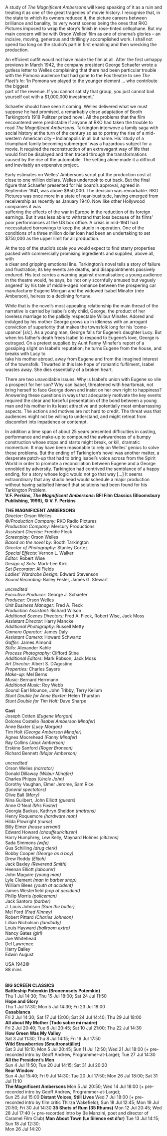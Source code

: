 
A study of _The Magnificent Ambersons_ will keep speaking of it as a ruin and  treating it as one of the great tragedies of movie history. I recognise that, in  
the state to which its owners reduced it, the picture careers between brilliance and banality, its very worst scenes being the ones that RKO Pictures imposed to wrap the story’s finish in rose-tinted cellophane. But my main concern will be with Orson Welles’ film as one of cinema’s glories – an incisive, moving, generous and thrillingly accomplished work. I shall not spend too long on the studio’s part in first enabling and then wrecking the production.

An efficient outfit would not have made the film at all. After the first unhappy previews in March 1942, the company president George Schaefer wrote a gutless letter to Welles complaining that there had been particular trouble with the Pomona audience that had gone to the Fox theatre to see _The Fleet’s In_:  ‘In Pomona we played to the younger element … who contribute the biggest  
part of the revenue. If you cannot satisfy that group, you just cannot bail yourself out with a $1,000,000 investment.’

Schaefer should have seen it coming. Welles delivered what we must suppose he had promised, a remarkably close adaptation of Booth Tarkington’s 1918 Pulitzer prized novel. All the problems that the film encountered were predictable if anyone at RKO had taken the trouble to read _The Magnificent Ambersons_. Tarkington interwove a family saga with social history at the turn of the century so as to portray the rise of a mid-western American city – Indianapolis in all but name. His ‘study of a triumphant family becoming submerged’ was a hazardous subject for a movie. It required the reconstruction of an extravagant way of life that would first be displayed and then traced through the transformations caused by the rise of the automobile. The setting alone made it a difficult and inevitably an expensive project.

Early estimates on Welles’ Ambersons script put the production cost at close to one million dollars. Welles undertook to cut back. But the final figure that Schaefer presented for his board’s approval, agreed in September 1941, was above $850,000. The decision was remarkable. RKO Pictures was once more in a state of near-bustitude, having emerged from receivership as recently as January 1940. Now like other Hollywood companies it was  
suffering the effects of the war in Europe in the reduction of its foreign earnings. But it was less able to withstand that loss because of its films’  
poor performances at the US box office. A crisis in mid-1941 had necessitated borrowings to keep the studio in operation. One of the conditions of a three million dollar loan had been an undertaking to set $750,000 as the upper limit for all production.

At the top of the studio’s scale you would expect to find starry properties packed with commercially promising ingredients and supplied, above all, with  
a clear and gripping emotional line. Tarkington’s novel tells a story of failure and frustration; its key events are deaths, and disappointments passively  
endured. His text carries a warning against dramatisation; a young audience in the theatre would, he says, be ‘not only scornfully amused but vaguely angered’ by his tale of middle-aged romance between the prospering car manufacturer Eugene Morgan and the widowed Isabel Minafer (née Amberson), heiress to a declining fortune.

While that is the novel’s most appealing relationship the main thread of the narrative is carried by Isabel’s only child, George, the product of her loveless marriage to the pallidly respectable Wilbur Minafer. Adored and indulged by his mother George grows up in idleness with an arrogant conviction of superiority that makes the townsfolk long for his ‘come-upance’ [_sic_]. As a young man, George falls for Eugene’s daughter Lucy. But when his father’s death frees Isabel to respond to Eugene’s love, George is outraged. On a pretext supplied by Aunt Fanny Minafer’s report of a gossiping slight on Isabel’s reputation, he turns Eugene from the house, and breaks with Lucy to  
take his mother abroad, away from Eugene and from the imagined interest of  the townsfolk. Thwarted in this late hope of romantic fulfilment, Isabel wastes away. She dies essentially of a broken heart.

There are two unavoidable issues. Why is Isabel’s union with Eugene so vile a prospect for her son? Why can Isabel, threatened with heartbreak, not  
bring herself to face George down and insist on her own right to happiness?  Answering these questions in ways that adequately motivate the key events required the clear and forceful presentation of the bond between a young  man and his mother in its least attractive and potentially most embarrassing aspects. The actions and motives are not hard to credit. The threat was that audiences might not be willing to understand, and might retreat from discomfort into impatience or contempt.

In addition a time span of about 25 years presented difficulties in casting, performance and make-up to compound the awkwardness of a bumpy construction whose stops and starts might break, or kill, dramatic momentum. It may have been reasonable to rely on Welles’ genius to solve  
these problems. But the ending of Tarkington’s novel was another matter, a desperate patch-up that had to bring Isabel’s voice across from the Spirit World in order to promote a reconciliation between Eugene and a George ennobled by adversity. Tarkington had contrived the semblance of a happy ending, for a story whose logic would not go that way […] It seems extraordinary that any studio head would schedule a major production  
without having satisfied himself that solutions had been found for his Tarkington Problem.<br>
**V.F. Perkins, _The Magnificent Ambersons_: BFI Film Classics (Bloomsbury Publishing, 1999), © V. F. Perkins**<br>


**THE MAGNIFICENT AMBERSONS**<br>
_Director:_ Orson Welles<br>
©_/Production Company:_ RKO Radio Pictures<br>
_Production Company:_ Mercury Productions<br>
_Assistant Director:_ Freddie Fleck<br>
_Screenplay:_ Orson Welles<br>
_Based on the novel by:_ Booth Tarkington<br>
_Director of Photography:_ Stanley Cortez<br>
_Special Effects:_ Vernon L. Walker<br>
_Editor:_ Robert Wise<br>
_Design of Sets:_ Mark-Lee Kirk<br>
_Set Decorator:_ Al Fields<br>
_Ladies’ Wardrobe Design:_ Edward Stevenson<br>
_Sound Recording:_ Bailey Fesler, James G. Stewart<br>

_uncredited_<br>
_Executive Producer:_ George J. Schaefer<br>
_Producer:_ Orson Welles<br>
_Unit Business Manager:_ Fred A. Fleck<br>
_Production Assistant:_ Richard Wilson<br>
_Additional Scenes Directors:_ Fred A. Fleck, Robert Wise, Jack Moss<br>
_Assistant Director:_ Harry Mancke<br>
_Additional Photography:_ Russell Metty<br>
_Camera Operator:_ James Daly<br>
_Assistant Camera:_ Howard Schwartz<br>
_Gaffer:_ James Almond<br>
_Stills:_ Alexander Kahle<br>
_Process Photography:_ Clifford Stine<br>
_Additional Editors:_ Mark Robson, Jack Moss<br>
_Art Director:_ Albert S. D’Agostino<br>
_Properties:_ Charles Sayers<br>
_Make-up:_ Mel Berns<br>
_Music:_ Bernard Herrmann<br>
_Additional Music:_ Roy Webb<br>
_Sound:_ Earl Mounce, John Tribby, Terry Kellum<br>
_Stunt Double for Anne Baxter:_ Helen Thurston<br>
_Stunt Double for Tim Holt:_ Dave Sharpe<br>

**Cast**<br>
Joseph Cotten _(Eugene Morgan)_<br>
Dolores Costello _(Isabel Amberson Minafer)_<br>
Anne Baxter _(Lucy Morgan)_<br>
Tim Holt _(George Amberson Minafer)_<br>
Agnes Moorehead _(Fanny Minafer)_<br>
Ray Collins _(Jack Amberson)_<br>
Erskine Sanford _(Roger Bronson)_<br>
Richard Bennett _(Major Amberson)_<br>

_uncredited_<br>
Orson Welles _(narrator)_<br>
Donald Dillaway _(Wilbur Minafer)_<br>
Charles Phipps _(Uncle John)_<br>
Dorothy Vaughan, Elmer Jerome, Sam Rice  <br>_(funeral spectators)_<br>
Olive Ball _(Mary)_<br>
Nina Guilbert, John Elliott _(guests)_<br>
Anne O’Neal _(Mrs Foster)_<br>
Georgia Backus, Kathryn Sheldon _(matrons)_<br>
Henry Roquemore _(hardware man)_<br>
Hilda Plowright _(nurse)_<br>
Billy Elmer _(house servant)_<br>
Edward Howard _(chauffeur/citizen)_<br>
Harry Humphrey, Lew Kelly, Maynard Holmes _(citizens)_<br>
Sada Simmons _(wife)_<br>
Gus Schilling _(drug clerk)_<br>
Bobby Cooper _(George as a boy)_<br>
Drew Roddy _(Elijah)_<br>
Jack Baxley _(Reverend Smith)_<br>
Heenan Elliott _(labourer)_<br>
John Maguire _(young man)_<br>
Lyle Clement _(man in barber shop)_<br>
William Blees _(youth at accident)_<br>
James Westerfield _(cop at accident)_<br>
Philip Morris _(policeman)_<br>
Jack Santoro _(barber)_<br>
J. Louis Johnson _(Sam the butler)_<br>
Mel Ford _(Fred Kinney)_<br>
Robert Pittard _(Charles Johnson)_<br>
Lillian Nicholson _(landlady)_<br>
Louis Hayward _(ballroom extra)_<br>
Nancy Gates _(girl)_<br>
Joe Whitehead<br>
Del Lawrence<br>
Harry Bailey<br>
Edwin August<br>

USA 1942©<br>
88 mins<br>
<br><br>
**BIG SCREEN CLASSICS**<br>
**Battleship Potemkin (Bronenosets Potemkin)**<br>
Thu 1 Jul 14:30; Thu 15 Jul 18:00; Sat 24 Jul 11:50<br>
**Hope and Glory**<br>
Thu 1 Jul 17:30; Mon 5 Jul 14:30; Fri 23 Jul 18:00<br>
**Casablanca**<br>
Fri 2 Jul 14:30; Sat 17 Jul 13:00; Sat 24 Jul 14:40; Thu 29 Jul 18:00<br>
**All about My Mother (Todo sobre mi madre)**<br>
Fri 2 Jul 20:40; Tue 6 Jul 20:45; Sat 10 Jul 21:00; Thu 22 Jul 14:30<br>
**How Green Was My Valley**<br>
Sat 3 Jul 11:30; Thu 8 Jul 14:15; Fri 16 Jul 17:50<br>
**Wild Strawberries (Smultronstället)**<br>
Sat 3 Jul 18:10; Mon 5 Jul 20:45; Sun 11 Jul 12:50; Wed 21 Jul 18:00 (+ pre-recorded intro by Geoff Andrew, Programmer-at-Large); Tue 27 Jul 14:30<br>
**All the President’s Men**<br>
Sun 4 Jul 11:50; Tue 20 Jul 14:15; Sat 31 Jul 20:20<br>
**Rear Window**<br>
Sun 4 Jul 15:40; Fri 9 Jul 14:30; Tue 20 Jul 17:50; Mon 26 Jul 18:00; Sat 31 Jul 11:10<br>
**The Magnificent Ambersons**
Mon 5 Jul 20:50; Wed 14 Jul 18:00 (+ pre-recorded intro by Geoff Andrew, Programmer-at-Large);  
Sun 25 Jul 15:00
**Distant Voices, Still Lives**
Wed 7 Jul 18:00 (+ pre-recorded intro by film critic Thirza Wakefield); Sun 18 Jul 12:45; Mon 19 Jul 20:50; Fri 30 Jul 14:30
**35 Shots of Rum (35 Rhums)**
Mon 12 Jul 20:45; Wed 28 Jul 17:40 (+ pre-recorded intro by Be Manzini, poet and director of Caramel Film Club)
**Man About Town (Le Silence est d’or)**
Tue 13 Jul 14:15; Sun 18 Jul 12:30;  
Mon 26 Jul 14:20

<!--stackedit_data:
eyJoaXN0b3J5IjpbMjA0NTMxODUyNiwtMTIyMTkwNzIwMiwxNT
k1OTMzNjA1LC0xNTkwMTU3MDM5XX0=
-->